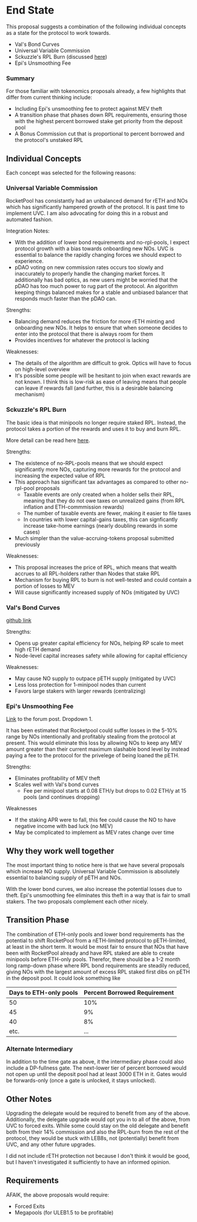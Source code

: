 # End State
This proposal suggests a combination of the following individual concepts as a state for the protocol to work towards.

* Val's Bond Curves
* Universal Variable Commission
* Sckuzzle's RPL Burn (discussed [here](../value-accruing/rpl-burn.md))
* Epi's Unsmoothing Fee

### Summary

For those familiar with tokenomics proposals already, a few highlights that differ from current thinking include:

* Including Epi's unsmoothing fee to protect against MEV theft
* A transition phase that phases down RPL requirements, ensuring those with the highest percent borrowed stake get priority from the deposit pool
* A Bonus Commission cut that is proportional to percent borrowed and the protocol's unstaked RPL 

## Individual Concepts

Each concept was selected for the following reasons:



### Universal Variable Commission

RocketPool has consistantly had an unbalanced demand for rETH and NOs which has significantly hampered growth of the protocol.  It is past time to implement UVC.  I am also advocating for doing this in a robust and automated fashion.

Integration Notes:
* With the addition of lower bond requirements and no-rpl-pools, I expect protocol growth with a bias towards onboarding new NOs.  UVC is essential to balance the rapidly changing forces we should expect to experience.
* pDAO voting on new commission rates occurs too slowly and inaccurately to properly handle the changing market forces.  It additionally has bad optics, as new users might be worried that the pDAO has too much power to rug part of the protocol.  An algorithm keeping things balanced makes for a stable and unbiased balancer that responds much faster than the pDAO can.  

Strengths:
* Balancing demand reduces the friction for more rETH minting and onboarding new NOs.  It helps to ensure that when someone decides to enter into the protocol that there is always room for them
* Provides incentives for whatever the protocol is lacking

Weaknesses:
* The details of the algorithm are difficult to grok.  Optics will have to focus on high-level overview
* It's possible some people will be hesitant to join when exact rewards are not known.  I think this is low-risk as ease of leaving means that people can leave if rewards fall (and further, this is a desirable balancing mechanism)

### Sckuzzle's RPL Burn

The basic idea is that minipools no longer require staked RPL.  Instead, the protocol takes a portion of the rewards and uses it to buy and burn RPL.

More detail can be read here [here](../value-accruing/rpl-burn.md).

Strengths:
* The existence of no-RPL-pools means that we should expect significantly more NOs, capturing more rewards for the protocol and increasing the expected value of RPL
* This approach has significant tax advantages as compared to other no-rpl-pool proposals
    * Taxable events are only created when a holder sells their RPL, meaning that they do not owe taxes on unrealized gains (from RPL inflation and ETH-commmission rewards) 
    * The number of taxable events are fewer, making it easier to file taxes
    * In countries with lower capital-gains taxes, this can signficantly increase take-home earnings (nearly doubling rewards in some cases)
* Much simpler than the value-accruing-tokens proposal submitted previously 

Weaknesses:
* This proposal increases the price of RPL, which means that wealth accrues to all RPL-holders rather than Nodes that stake RPL
* Mechanism for buying RPL to burn is not well-tested and could contain a portion of losses to MEV
* Will cause significantly increased supply of NOs (mitigated by UVC)



### Val's Bond Curves
[github link](https://github.com/Valdorff/rp-thoughts/tree/main/2024_02_strategy)


Strengths:
* Opens up greater capital efficiency for NOs, helping RP scale to meet high rETH demand
* Node-level capital increases safety while allowing for capital efficiency

Weaknesses:
* May cause NO supply to outpace pETH supply (mitigated by UVC)
* Less loss protection for 1-minipool nodes than current
* Favors large stakers with larger rewards (centralizing)

### Epi's Unsmoothing Fee

[Link](https://dao.rocketpool.net/t/options-forum-thread/2515/7?u=sckuzzle) to the forum post.  Dropdown 1. 

It has been estimated that Rocketpool could suffer losses in the 5-10% range by NOs intentionally and profitably stealing from the protocol at present.  This would eliminate this loss by allowing NOs to keep any MEV amount greater than their current maximum slashable bond level by instead paying a fee to the protocol for the privelege of being loaned the pETH.  

Strengths:
* Eliminates profitability of MEV theft
* Scales well with Val's bond curves 
    * Fee per minipool starts at 0.08 ETH/y but drops to 0.02 ETH/y at 15 pools (and continues dropping)

Weaknesses
* If the staking APR were to fall, this fee could cause the NO to have negative income with bad luck (no MEV)
* May be complicated to implement as MEV rates change over time

## Why they work well together

The most important thing to notice here is that we have several proposals which increase NO supply.  Universal Variable Commission is absolutely essential to balancing supply of pETH and NOs. 

With the lower bond curves, we also increase the potential losses due to theft.  Epi's unsmoothing fee eliminates this theft in a way that is fair to small stakers.  The two proposals complement each other nicely.

## Transition Phase

The combination of ETH-only pools and lower bond requirements has the potential to shift RocketPool from a nETH-limited protocol to pETH-limited, at least in the short term.  It would be most fair to ensure that NOs that have been with RocketPool already and have RPL staked are able to create minipools before ETH-only pools.  Therefor, there should be a 1-2 month long ramp-down phase where RPL bond requirements are steadily reduced, giving NOs with the largest amount of excess RPL staked first dibs on pETH in the deposit pool.  It could look something like

| Days to ETH-only pools | Percent Borrowed Requirement |
| -------- | ------- |
| 50 | 10% |
| 45 | 9% |
| 40 | 8% |
| etc. | ... |

### Alternate Intermediary

In addition to the time gate as above, it the intermediary phase could also include a DP-fullness gate.  The next-lower tier of percent borrowed would not open up until the deposit pool had at least 3000 ETH in it.  Gates would be forwards-only (once a gate is unlocked, it stays unlocked). 

## Other Notes

Upgrading the delegate would be required to benefit from any of the above.  Additionally, the delegate upgrade would opt you in to all of the above, from UVC to forced exits.  While some could stay on the old delegate and benefit both from their 14% commission and also the RPL-burn from the rest of the protocol, they would be stuck with LEB8s, not (potentially) benefit from UVC, and any other future upgrades.

I did not include rETH protection not because I don't think it would be good, but I haven't investigated it sufficiently to have an informed opinion.

## Requirements

AFAIK, the above proposals would require:

* Forced Exits
* Megapools (for ULEB1.5 to be profitable)
